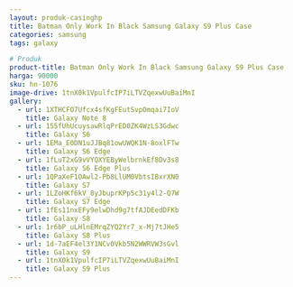 ```yaml
---
layout: produk-casinghp
title: Batman Only Work In Black Samsung Galaxy S9 Plus Case
categories: samsung
tags: galaxy

# Produk
product-title: Batman Only Work In Black Samsung Galaxy S9 Plus Case
harga: 90000
sku: hn-1076
image-drive: 1tnX0k1VpulfcIP7iLTVZqexwUuBaiMnI
gallery:
  - url: 1XTHCFO7Ufcx4sfKgFEutSvpOmqai7IoV
    title: Galaxy Note 8
  - url: 155fUhUcuysawRlqPrED0ZK4WzLS3Gdwc
    title: Galaxy S6
  - url: 1EMa_E0DN1uJJBq81owUWQK1N-8oxlFTw
    title: Galaxy S6 Edge
  - url: 1fLuT2xG9vVYQXYEByWelbrnkEf8Dv3s8
    title: Galaxy S6 Edge Plus
  - url: 1QPaXeF1OAwl2-Pb8LlUM0VbtsIBxrXN0
    title: Galaxy S7
  - url: 1LZoHKf6kV_8yJbuprKPp5c31y4l2-Q7W
    title: Galaxy S7 Edge
  - url: 1fEs11nxEFy9elwDhd9g7tfAJDEedDFKb
    title: Galaxy S8
  - url: 1r6bP_uLHlnEMrqZYQ2Yr7_x-Mj7tJHe5
    title: Galaxy S8 Plus
  - url: 1d-7aEF4el3Y1NCv0Vkb5N2WWRVW3sGvl
    title: Galaxy S9
  - url: 1tnX0k1VpulfcIP7iLTVZqexwUuBaiMnI
    title: Galaxy S9 Plus
---
```


